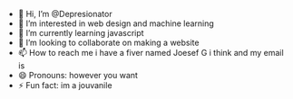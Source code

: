 - 👋 Hi, I’m @Depresionator
- 👀 I’m interested in web design and machine learning
- 🌱 I’m currently learning javascript
- 💞️ I’m looking to collaborate on making a website
- 📫 How to reach me i have a fiver named Joesef G i think and my email is 
- 😄 Pronouns: however you want
- ⚡ Fun fact: im a jouvanile

<!---
Depresionator/Depresionator is a ✨ special ✨ repository because its `README.md` (this file) appears on your GitHub profile.
You can click the Preview link to take a look at your changes.
--->
